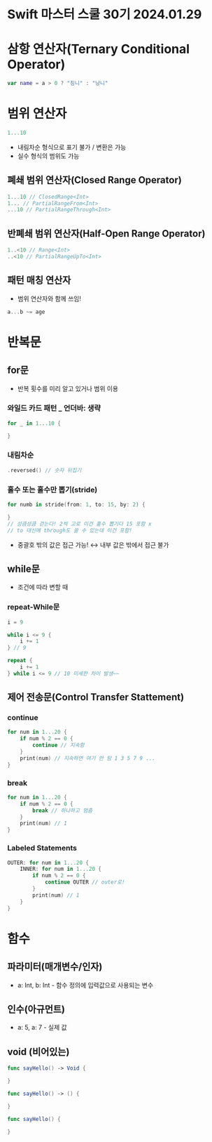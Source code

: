 # Swift 마스터 스쿨 30기 2024.01.29

# 삼항 연산자(Ternary Conditional Operator)

```swift
var name = a > 0 ? "징니" : "낭니"
```

# 범위 연산자

```swift
1...10
```

- 내림차순 형식으로 표기 불가 / 변환은 가능
- 실수 형식의 범위도 가능

## 폐쇄 범위 연산자(Closed Range Operator)

```swift
1...10 // ClosedRange<Int>
1... // PartialRangeFrom<Int>
...10 // PartialRangeThrough<Int>
```

## 반폐쇄 범위 연산자(Half-Open Range Operator)

```swift
1..<10 // Range<Int>
..<10 // PartialRangeUpTo<Int>
```

## 패턴 매칭 연산자

- 범위 연산자와 함께 쓰임!

```swift
a...b ~= age
```

# 반복문

## for문

- 반복 횟수를 미리 알고 있거나 범위 이용

### 와일드 카드 패턴 _ 언더바: 생략

```swift
for _ in 1...10 {

}
```

### 내림차순

```swift
.reversed() // 숫자 뒤집기
```

### 홀수 또는 홀수만 뽑기(stride)

```swift
for numb in stride(from: 1, to: 15, by: 2) {

} 
// 성큼성큼 걷는다! 2씩 고로 이건 홀수 뽑기다 15 포함 x
// to 대신에 through도 쓸 수 있는데 이건 포함!
```

- 중괄호 밖의 값은 접근 가능! ↔ 내부 값은 밖에서 접근 불가

## while문

- 조건에 따라 변할 때

### repeat-While문

```swift
i = 9

while i <= 9 {
	i += 1
} // 9

repeat {
	i += 1
} while i <= 9 // 10 미세한 차이 발생~~
```

## 제어 전송문(Control Transfer Stattement)

### continue

```swift
for num in 1...20 {
	if num % 2 == 0 {
		continue // 지속함
	}
	print(num) // 지속하면 여기 안 탐 1 3 5 7 9 ...
}
```

### break

```swift
for num in 1...20 {
	if num % 2 == 0 {
		break // 하나하고 멈춤
	}
	print(num) // 1
}
```

### Labeled Statements

```swift
OUTER: for num in 1...20 {
	INNER: for num in 1...20 {
		if num % 2 == 0 {
			continue OUTER // outer로!
		}
		print(num) // 1
	}
}
```

# 함수

## 파라미터(매개변수/인자)

- a: Int, b: Int - 함수 정의에 입력값으로 사용되는 변수

## 인수(아규먼트)

- a: 5, a: 7 - 실제 값

## void (비어있는)

```swift
func sayHello() -> Void {

}

func sayHello() -> () {

}

func sayHello() {

}
```
